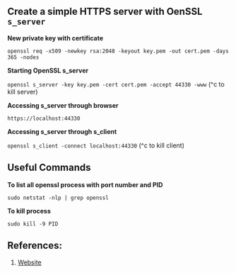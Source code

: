 ## Create a simple HTTPS server with OenSSL ``s_server``

**New private key with certificate**

``openssl req -x509 -newkey rsa:2048 -keyout key.pem -out cert.pem -days 365 -nodes``

**Starting OpenSSL s_server**

``openssl s_server -key key.pem -cert cert.pem -accept 44330 -www``                   (^c to kill server)

**Accessing s_server through browser**

``https://localhost:44330``

**Accessing s_server through s_client**

``openssl s_client -connect localhost:44330``                                         (^c to kill client)

## Useful Commands

**To list all openssl process with port number and PID**

``sudo netstat -nlp | grep openssl``

**To kill process**

``sudo kill -9 PID``

## References:

1. [Website](https://blog.jorisvisscher.com/2015/07/22/create-a-simple-https-server-with-openssl-s_server/)
